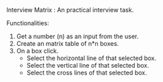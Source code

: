 Interview Matrix :
An practical interview task.

Functionalities:
  1) Get a number (n) as an input from the user.
  2) Create an matrix table of n*n boxes.
  3) On a box click.
     * Select the horizontal line of that selected box.
     * Select the vertical line of that selected box.
     * Select the cross lines of that selected box.
